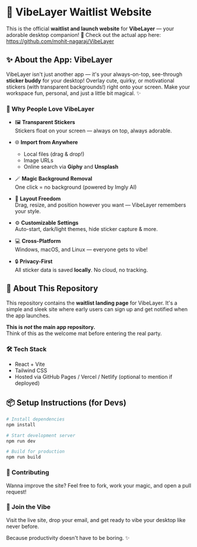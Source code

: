 # 🌟 VibeLayer Waitlist Website

This is the official **waitlist and launch website** for **VibeLayer** — your adorable desktop companion! 🐾
Check out the actual app here: https://github.com/mohit-nagaraj/VibeLayer

## ✨ About the App: VibeLayer

VibeLayer isn't just another app — it's your always-on-top, see-through **sticker buddy** for your desktop! Overlay cute, quirky, or motivational stickers (with transparent backgrounds!) right onto your screen. Make your workspace fun, personal, and just a little bit magical. ✨

### 🎉 Why People Love VibeLayer

- 🖼️ **Transparent Stickers**  
  Stickers float on your screen — always on top, always adorable.

- 🌐 **Import from Anywhere**  
  - Local files (drag & drop!)  
  - Image URLs  
  - Online search via **Giphy** and **Unsplash**

- 🪄 **Magic Background Removal**  
  One click = no background (powered by Imgly AI)

- 🦄 **Layout Freedom**  
  Drag, resize, and position however you want — VibeLayer remembers your style.

- ⚙️ **Customizable Settings**  
  Auto-start, dark/light themes, hide sticker capture & more.

- 💻 **Cross-Platform**  
  Windows, macOS, and Linux — everyone gets to vibe!

- 🔒 **Privacy-First**  
  All sticker data is saved **locally**. No cloud, no tracking.

## 🚀 About This Repository

This repository contains the **waitlist landing page** for VibeLayer. It's a simple and sleek site where early users can sign up and get notified when the app launches.

**This is *not* the main app repository.**  
Think of this as the welcome mat before entering the real party.

### 🛠️ Tech Stack

- React + Vite
- Tailwind CSS
- Hosted via GitHub Pages / Vercel / Netlify (optional to mention if deployed)

## 📦 Setup Instructions (for Devs)

```bash
# Install dependencies
npm install

# Start development server
npm run dev

# Build for production
npm run build
```

### 🤝 Contributing
Wanna improve the site?
Feel free to fork, work your magic, and open a pull request!

### 💌 Join the Vibe
Visit the live site, drop your email, and get ready to vibe your desktop like never before.

Because productivity doesn't have to be boring. ✨